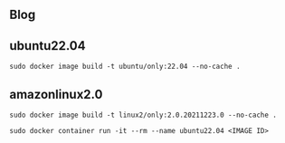 ## Blog

## ubuntu22.04
```
sudo docker image build -t ubuntu/only:22.04 --no-cache .
```

## amazonlinux2.0
~~~
sudo docker image build -t linux2/only:2.0.20211223.0 --no-cache .
~~~
~~~
sudo docker container run -it --rm --name ubuntu22.04 <IMAGE ID>
~~~


